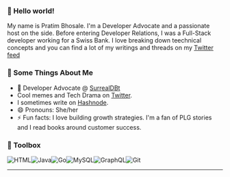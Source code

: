 ### 👋 Hello world!

My name is Pratim Bhosale. I'm a Developer Advocate and a passionate host on the side. Before entering Developer Relations, I was a Full-Stack developer working for a Swiss Bank. I love breaking down teechnical concepts and you can find a lot of my writings and threads on my [Twitter feed](https://twitter.com/BhosalePratim)

### 🧐 Some Things About Me
- 🥑 Developer Advocate @ [SurrealDBt](https://surrealdb.com/)
- Cool memes and Tech Drama on [Twitter](https://twitter.com/BhosalePratim). 
- I sometimes write on [Hashnode](https://pratimblogs.hashnode.dev/).
- 😄 Pronouns: She/her
- ⚡ Fun facts: I love building growth strategies. I'm a fan of PLG stories and I read books around customer success. 


### 🧰 Toolbox
![HTML](https://img.shields.io/badge/-html5-E34F26?&style=for-the-badge&logo=html5&logoColor=white)![Java](https://img.shields.io/badge/-Java-007396?&style=for-the-badge&logo=java&logoColor=white)![Go](https://img.shields.io/badge/-GO-007396?&style=for-the-badge&logo=go&logoColor=blue)![MySQL](https://img.shields.io/badge/-MySQL-4479A1?&style=for-the-badge&logo=mysql&logoColor=white)![GraphQL](https://img.shields.io/badge/-GraphQL-black?&style=for-the-badge&logo=graphql&logoColor=E10098)![Git](https://img.shields.io/badge/-Git-F05032?&style=for-the-badge&logo=git&logoColor=white)

------
 
